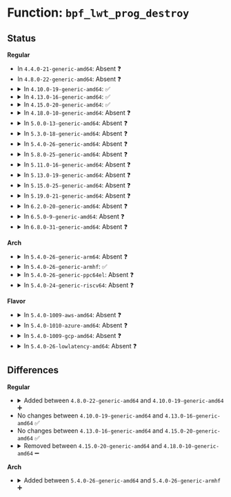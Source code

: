 # Function: <code>bpf_lwt_prog_destroy</code>

## Status
<b>Regular</b>
<ul>
<li>
In <code>4.4.0-21-generic-amd64</code>: Absent ❓
</li>
<li>
In <code>4.8.0-22-generic-amd64</code>: Absent ❓
</li>
<li>
<details>
<summary>In <code>4.10.0-19-generic-amd64</code>: ✅</summary>

```c
void bpf_lwt_prog_destroy(struct bpf_lwt_prog * prog)
```

```json
{
  "name": "bpf_lwt_prog_destroy",
  "collision_type": "Unique Static",
  "inline_type": "No",
  "funcs": [
    {
      "addr": 18446744071587076880,
      "name": "bpf_lwt_prog_destroy",
      "external": false,
      "loc": "net/core/lwt_bpf.c:181",
      "file": "net/core/lwt_bpf.c",
      "inline": "seen, unknown",
      "caller_inline": [],
      "caller_func": [
        "net/core/lwt_bpf.c:bpf_destroy_state",
        "net/core/lwt_bpf.c:bpf_destroy_state",
        "net/core/lwt_bpf.c:bpf_destroy_state"
      ]
    }
  ],
  "symbols": [
    {
      "addr": 18446744071587076880,
      "name": "bpf_lwt_prog_destroy",
      "section": ".text",
      "bind": "STB_LOCAL",
      "size": 38
    }
  ]
}
```
</details>
</li>
<li>
<details>
<summary>In <code>4.13.0-16-generic-amd64</code>: ✅</summary>

```c
void bpf_lwt_prog_destroy(struct bpf_lwt_prog * prog)
```

```json
{
  "name": "bpf_lwt_prog_destroy",
  "collision_type": "Unique Static",
  "inline_type": "No",
  "funcs": [
    {
      "addr": 18446744071587204432,
      "name": "bpf_lwt_prog_destroy",
      "external": false,
      "loc": "net/core/lwt_bpf.c:181",
      "file": "net/core/lwt_bpf.c",
      "inline": "seen, unknown",
      "caller_inline": [],
      "caller_func": [
        "net/core/lwt_bpf.c:bpf_destroy_state",
        "net/core/lwt_bpf.c:bpf_destroy_state",
        "net/core/lwt_bpf.c:bpf_destroy_state"
      ]
    }
  ],
  "symbols": [
    {
      "addr": 18446744071587204432,
      "name": "bpf_lwt_prog_destroy",
      "section": ".text",
      "bind": "STB_LOCAL",
      "size": 38
    }
  ]
}
```
</details>
</li>
<li>
<details>
<summary>In <code>4.15.0-20-generic-amd64</code>: ✅</summary>

```c
void bpf_lwt_prog_destroy(struct bpf_lwt_prog * prog)
```

```json
{
  "name": "bpf_lwt_prog_destroy",
  "collision_type": "Unique Static",
  "inline_type": "No",
  "funcs": [
    {
      "addr": 18446744071587718704,
      "name": "bpf_lwt_prog_destroy",
      "external": false,
      "loc": "net/core/lwt_bpf.c:181",
      "file": "net/core/lwt_bpf.c",
      "inline": "seen, unknown",
      "caller_inline": [],
      "caller_func": [
        "net/core/lwt_bpf.c:bpf_destroy_state",
        "net/core/lwt_bpf.c:bpf_destroy_state",
        "net/core/lwt_bpf.c:bpf_destroy_state"
      ]
    }
  ],
  "symbols": [
    {
      "addr": 18446744071587718704,
      "name": "bpf_lwt_prog_destroy",
      "section": ".text",
      "bind": "STB_LOCAL",
      "size": 38
    }
  ]
}
```
</details>
</li>
<li>
<details>
<summary>In <code>4.18.0-10-generic-amd64</code>: Absent ❓</summary>

```json
{
  "name": "bpf_lwt_prog_destroy",
  "collision_type": "Unique Static",
  "inline_type": "Full",
  "funcs": [
    {
      "addr": 18446744071588052321,
      "name": "bpf_lwt_prog_destroy",
      "external": false,
      "loc": "net/core/lwt_bpf.c:181",
      "file": "net/core/lwt_bpf.c",
      "inline": "not declared, inlined",
      "caller_inline": [
        "net/core/lwt_bpf.c:bpf_destroy_state",
        "net/core/lwt_bpf.c:bpf_destroy_state",
        "net/core/lwt_bpf.c:bpf_destroy_state"
      ],
      "caller_func": []
    }
  ],
  "symbols": []
}
```
</details>
</li>
<li>
<details>
<summary>In <code>5.0.0-13-generic-amd64</code>: Absent ❓</summary>

```json
{
  "name": "bpf_lwt_prog_destroy",
  "collision_type": "Unique Static",
  "inline_type": "Full",
  "funcs": [
    {
      "addr": 18446744071588220609,
      "name": "bpf_lwt_prog_destroy",
      "external": false,
      "loc": "net/core/lwt_bpf.c:180",
      "file": "net/core/lwt_bpf.c",
      "inline": "not declared, inlined",
      "caller_inline": [
        "net/core/lwt_bpf.c:bpf_destroy_state",
        "net/core/lwt_bpf.c:bpf_destroy_state",
        "net/core/lwt_bpf.c:bpf_destroy_state"
      ],
      "caller_func": []
    }
  ],
  "symbols": []
}
```
</details>
</li>
<li>
<details>
<summary>In <code>5.3.0-18-generic-amd64</code>: Absent ❓</summary>

```json
{
  "name": "bpf_lwt_prog_destroy",
  "collision_type": "Unique Static",
  "inline_type": "Full",
  "funcs": [
    {
      "addr": 18446744071588554897,
      "name": "bpf_lwt_prog_destroy",
      "external": false,
      "loc": "net/core/lwt_bpf.c:307",
      "file": "net/core/lwt_bpf.c",
      "inline": "not declared, inlined",
      "caller_inline": [
        "net/core/lwt_bpf.c:bpf_destroy_state",
        "net/core/lwt_bpf.c:bpf_destroy_state",
        "net/core/lwt_bpf.c:bpf_destroy_state"
      ],
      "caller_func": []
    }
  ],
  "symbols": []
}
```
</details>
</li>
<li>
<details>
<summary>In <code>5.4.0-26-generic-amd64</code>: Absent ❓</summary>

```json
{
  "name": "bpf_lwt_prog_destroy",
  "collision_type": "Unique Static",
  "inline_type": "Full",
  "funcs": [
    {
      "addr": 18446744071588771809,
      "name": "bpf_lwt_prog_destroy",
      "external": false,
      "loc": "net/core/lwt_bpf.c:310",
      "file": "net/core/lwt_bpf.c",
      "inline": "not declared, inlined",
      "caller_inline": [
        "net/core/lwt_bpf.c:bpf_destroy_state",
        "net/core/lwt_bpf.c:bpf_destroy_state",
        "net/core/lwt_bpf.c:bpf_destroy_state"
      ],
      "caller_func": []
    }
  ],
  "symbols": []
}
```
</details>
</li>
<li>
<details>
<summary>In <code>5.8.0-25-generic-amd64</code>: Absent ❓</summary>

```json
{
  "name": "bpf_lwt_prog_destroy",
  "collision_type": "Unique Static",
  "inline_type": "Full",
  "funcs": [
    {
      "addr": 18446744071589646437,
      "name": "bpf_lwt_prog_destroy",
      "external": false,
      "loc": "net/core/lwt_bpf.c:310",
      "file": "net/core/lwt_bpf.c",
      "inline": "not declared, inlined",
      "caller_inline": [
        "net/core/lwt_bpf.c:bpf_destroy_state",
        "net/core/lwt_bpf.c:bpf_destroy_state",
        "net/core/lwt_bpf.c:bpf_destroy_state"
      ],
      "caller_func": []
    }
  ],
  "symbols": []
}
```
</details>
</li>
<li>
<details>
<summary>In <code>5.11.0-16-generic-amd64</code>: Absent ❓</summary>

```json
{
  "name": "bpf_lwt_prog_destroy",
  "collision_type": "Unique Static",
  "inline_type": "Full",
  "funcs": [
    {
      "addr": 18446744071589670181,
      "name": "bpf_lwt_prog_destroy",
      "external": false,
      "loc": "net/core/lwt_bpf.c:310",
      "file": "net/core/lwt_bpf.c",
      "inline": "not declared, inlined",
      "caller_inline": [
        "net/core/lwt_bpf.c:bpf_destroy_state",
        "net/core/lwt_bpf.c:bpf_destroy_state",
        "net/core/lwt_bpf.c:bpf_destroy_state"
      ],
      "caller_func": []
    }
  ],
  "symbols": []
}
```
</details>
</li>
<li>
<details>
<summary>In <code>5.13.0-19-generic-amd64</code>: Absent ❓</summary>

```json
{
  "name": "bpf_lwt_prog_destroy",
  "collision_type": "Unique Static",
  "inline_type": "Full",
  "funcs": [
    {
      "addr": 18446744071589561637,
      "name": "bpf_lwt_prog_destroy",
      "external": false,
      "loc": "net/core/lwt_bpf.c:310",
      "file": "net/core/lwt_bpf.c",
      "inline": "not declared, inlined",
      "caller_inline": [
        "net/core/lwt_bpf.c:bpf_destroy_state",
        "net/core/lwt_bpf.c:bpf_destroy_state",
        "net/core/lwt_bpf.c:bpf_destroy_state"
      ],
      "caller_func": []
    }
  ],
  "symbols": []
}
```
</details>
</li>
<li>
<details>
<summary>In <code>5.15.0-25-generic-amd64</code>: Absent ❓</summary>

```json
{
  "name": "bpf_lwt_prog_destroy",
  "collision_type": "Unique Static",
  "inline_type": "Full",
  "funcs": [
    {
      "addr": 18446744071590306709,
      "name": "bpf_lwt_prog_destroy",
      "external": false,
      "loc": "net/core/lwt_bpf.c:310",
      "file": "net/core/lwt_bpf.c",
      "inline": "not declared, inlined",
      "caller_inline": [
        "net/core/lwt_bpf.c:bpf_destroy_state",
        "net/core/lwt_bpf.c:bpf_destroy_state",
        "net/core/lwt_bpf.c:bpf_destroy_state"
      ],
      "caller_func": []
    }
  ],
  "symbols": []
}
```
</details>
</li>
<li>
<details>
<summary>In <code>5.19.0-21-generic-amd64</code>: Absent ❓</summary>

```json
{
  "name": "bpf_lwt_prog_destroy",
  "collision_type": "Unique Static",
  "inline_type": "Full",
  "funcs": [
    {
      "addr": 18446744071591891541,
      "name": "bpf_lwt_prog_destroy",
      "external": false,
      "loc": "net/core/lwt_bpf.c:310",
      "file": "net/core/lwt_bpf.c",
      "inline": "not declared, inlined",
      "caller_inline": [
        "net/core/lwt_bpf.c:bpf_destroy_state",
        "net/core/lwt_bpf.c:bpf_destroy_state",
        "net/core/lwt_bpf.c:bpf_destroy_state"
      ],
      "caller_func": []
    }
  ],
  "symbols": []
}
```
</details>
</li>
<li>
<details>
<summary>In <code>6.2.0-20-generic-amd64</code>: Absent ❓</summary>

```json
{
  "name": "bpf_lwt_prog_destroy",
  "collision_type": "Unique Static",
  "inline_type": "Full",
  "funcs": [
    {
      "addr": 18446744071593693941,
      "name": "bpf_lwt_prog_destroy",
      "external": false,
      "loc": "net/core/lwt_bpf.c:310",
      "file": "net/core/lwt_bpf.c",
      "inline": "not declared, inlined",
      "caller_inline": [
        "net/core/lwt_bpf.c:bpf_destroy_state",
        "net/core/lwt_bpf.c:bpf_destroy_state",
        "net/core/lwt_bpf.c:bpf_destroy_state"
      ],
      "caller_func": []
    }
  ],
  "symbols": []
}
```
</details>
</li>
<li>
<details>
<summary>In <code>6.5.0-9-generic-amd64</code>: Absent ❓</summary>

```json
{
  "name": "bpf_lwt_prog_destroy",
  "collision_type": "Unique Static",
  "inline_type": "Full",
  "funcs": [
    {
      "addr": 18446744071594174757,
      "name": "bpf_lwt_prog_destroy",
      "external": false,
      "loc": "net/core/lwt_bpf.c:309",
      "file": "net/core/lwt_bpf.c",
      "inline": "not declared, inlined",
      "caller_inline": [
        "net/core/lwt_bpf.c:bpf_destroy_state",
        "net/core/lwt_bpf.c:bpf_destroy_state",
        "net/core/lwt_bpf.c:bpf_destroy_state"
      ],
      "caller_func": []
    }
  ],
  "symbols": []
}
```
</details>
</li>
<li>
<details>
<summary>In <code>6.8.0-31-generic-amd64</code>: Absent ❓</summary>

```json
{
  "name": "bpf_lwt_prog_destroy",
  "collision_type": "Unique Static",
  "inline_type": "Full",
  "funcs": [
    {
      "addr": 18446744071594971285,
      "name": "bpf_lwt_prog_destroy",
      "external": false,
      "loc": "net/core/lwt_bpf.c:309",
      "file": "net/core/lwt_bpf.c",
      "inline": "not declared, inlined",
      "caller_inline": [
        "net/core/lwt_bpf.c:bpf_destroy_state",
        "net/core/lwt_bpf.c:bpf_destroy_state",
        "net/core/lwt_bpf.c:bpf_destroy_state"
      ],
      "caller_func": []
    }
  ],
  "symbols": []
}
```
</details>
</li>
</ul>
<b>Arch</b>
<ul>
<li>
<details>
<summary>In <code>5.4.0-26-generic-arm64</code>: Absent ❓</summary>

```json
{
  "name": "bpf_lwt_prog_destroy",
  "collision_type": "Unique Static",
  "inline_type": "Full",
  "funcs": [
    {
      "addr": 18446603336502338492,
      "name": "bpf_lwt_prog_destroy",
      "external": false,
      "loc": "net/core/lwt_bpf.c:310",
      "file": "net/core/lwt_bpf.c",
      "inline": "not declared, inlined",
      "caller_inline": [
        "net/core/lwt_bpf.c:bpf_destroy_state",
        "net/core/lwt_bpf.c:bpf_destroy_state",
        "net/core/lwt_bpf.c:bpf_destroy_state"
      ],
      "caller_func": []
    }
  ],
  "symbols": []
}
```
</details>
</li>
<li>
<details>
<summary>In <code>5.4.0-26-generic-armhf</code>: ✅</summary>

```c
void bpf_lwt_prog_destroy(struct bpf_lwt_prog * prog)
```

```json
{
  "name": "bpf_lwt_prog_destroy",
  "collision_type": "Unique Static",
  "inline_type": "No",
  "funcs": [
    {
      "addr": 3235077952,
      "name": "bpf_lwt_prog_destroy",
      "external": false,
      "loc": "net/core/lwt_bpf.c:310",
      "file": "net/core/lwt_bpf.c",
      "inline": "seen, unknown",
      "caller_inline": [],
      "caller_func": [
        "net/core/lwt_bpf.c:bpf_destroy_state",
        "net/core/lwt_bpf.c:bpf_destroy_state",
        "net/core/lwt_bpf.c:bpf_destroy_state"
      ]
    }
  ],
  "symbols": [
    {
      "addr": 3235077952,
      "name": "bpf_lwt_prog_destroy",
      "section": ".text",
      "bind": "STB_LOCAL",
      "size": 52
    }
  ]
}
```
</details>
</li>
<li>
<details>
<summary>In <code>5.4.0-26-generic-ppc64el</code>: Absent ❓</summary>

```json
{
  "name": "bpf_lwt_prog_destroy",
  "collision_type": "Unique Static",
  "inline_type": "Full",
  "funcs": [
    {
      "addr": 13835058055295859512,
      "name": "bpf_lwt_prog_destroy",
      "external": false,
      "loc": "net/core/lwt_bpf.c:310",
      "file": "net/core/lwt_bpf.c",
      "inline": "not declared, inlined",
      "caller_inline": [
        "net/core/lwt_bpf.c:bpf_destroy_state",
        "net/core/lwt_bpf.c:bpf_destroy_state",
        "net/core/lwt_bpf.c:bpf_destroy_state"
      ],
      "caller_func": []
    }
  ],
  "symbols": []
}
```
</details>
</li>
<li>
<details>
<summary>In <code>5.4.0-24-generic-riscv64</code>: Absent ❓</summary>

```json
{
  "name": "bpf_lwt_prog_destroy",
  "collision_type": "Unique Static",
  "inline_type": "Full",
  "funcs": [
    {
      "addr": 18446743936278559990,
      "name": "bpf_lwt_prog_destroy",
      "external": false,
      "loc": "net/core/lwt_bpf.c:310",
      "file": "net/core/lwt_bpf.c",
      "inline": "not declared, inlined",
      "caller_inline": [
        "net/core/lwt_bpf.c:bpf_destroy_state",
        "net/core/lwt_bpf.c:bpf_destroy_state",
        "net/core/lwt_bpf.c:bpf_destroy_state"
      ],
      "caller_func": []
    }
  ],
  "symbols": []
}
```
</details>
</li>
</ul>
<b>Flavor</b>
<ul>
<li>
<details>
<summary>In <code>5.4.0-1009-aws-amd64</code>: Absent ❓</summary>

```json
{
  "name": "bpf_lwt_prog_destroy",
  "collision_type": "Unique Static",
  "inline_type": "Full",
  "funcs": [
    {
      "addr": 18446744071588378193,
      "name": "bpf_lwt_prog_destroy",
      "external": false,
      "loc": "net/core/lwt_bpf.c:310",
      "file": "net/core/lwt_bpf.c",
      "inline": "not declared, inlined",
      "caller_inline": [
        "net/core/lwt_bpf.c:bpf_destroy_state",
        "net/core/lwt_bpf.c:bpf_destroy_state",
        "net/core/lwt_bpf.c:bpf_destroy_state"
      ],
      "caller_func": []
    }
  ],
  "symbols": []
}
```
</details>
</li>
<li>
<details>
<summary>In <code>5.4.0-1010-azure-amd64</code>: Absent ❓</summary>

```json
{
  "name": "bpf_lwt_prog_destroy",
  "collision_type": "Unique Static",
  "inline_type": "Full",
  "funcs": [
    {
      "addr": 18446744071588090881,
      "name": "bpf_lwt_prog_destroy",
      "external": false,
      "loc": "net/core/lwt_bpf.c:310",
      "file": "net/core/lwt_bpf.c",
      "inline": "not declared, inlined",
      "caller_inline": [
        "net/core/lwt_bpf.c:bpf_destroy_state",
        "net/core/lwt_bpf.c:bpf_destroy_state",
        "net/core/lwt_bpf.c:bpf_destroy_state"
      ],
      "caller_func": []
    }
  ],
  "symbols": []
}
```
</details>
</li>
<li>
<details>
<summary>In <code>5.4.0-1009-gcp-amd64</code>: Absent ❓</summary>

```json
{
  "name": "bpf_lwt_prog_destroy",
  "collision_type": "Unique Static",
  "inline_type": "Full",
  "funcs": [
    {
      "addr": 18446744071588710369,
      "name": "bpf_lwt_prog_destroy",
      "external": false,
      "loc": "net/core/lwt_bpf.c:310",
      "file": "net/core/lwt_bpf.c",
      "inline": "not declared, inlined",
      "caller_inline": [
        "net/core/lwt_bpf.c:bpf_destroy_state",
        "net/core/lwt_bpf.c:bpf_destroy_state",
        "net/core/lwt_bpf.c:bpf_destroy_state"
      ],
      "caller_func": []
    }
  ],
  "symbols": []
}
```
</details>
</li>
<li>
<details>
<summary>In <code>5.4.0-26-lowlatency-amd64</code>: Absent ❓</summary>

```json
{
  "name": "bpf_lwt_prog_destroy",
  "collision_type": "Unique Static",
  "inline_type": "Full",
  "funcs": [
    {
      "addr": 18446744071588850577,
      "name": "bpf_lwt_prog_destroy",
      "external": false,
      "loc": "net/core/lwt_bpf.c:310",
      "file": "net/core/lwt_bpf.c",
      "inline": "not declared, inlined",
      "caller_inline": [
        "net/core/lwt_bpf.c:bpf_destroy_state",
        "net/core/lwt_bpf.c:bpf_destroy_state",
        "net/core/lwt_bpf.c:bpf_destroy_state"
      ],
      "caller_func": []
    }
  ],
  "symbols": []
}
```
</details>
</li>
</ul>

## Differences
<b>Regular</b>
<ul>
<li>
<details>
<summary>Added between <code>4.8.0-22-generic-amd64</code> and <code>4.10.0-19-generic-amd64</code> ➕</summary>

```c
void bpf_lwt_prog_destroy(struct bpf_lwt_prog * prog)
```
</details>
</li>
<li>
No changes between <code>4.10.0-19-generic-amd64</code> and <code>4.13.0-16-generic-amd64</code> ✅
</li>
<li>
No changes between <code>4.13.0-16-generic-amd64</code> and <code>4.15.0-20-generic-amd64</code> ✅
</li>
<li>
<details>
<summary>Removed between <code>4.15.0-20-generic-amd64</code> and <code>4.18.0-10-generic-amd64</code> ➖</summary>

```c
void bpf_lwt_prog_destroy(struct bpf_lwt_prog * prog)
```
</details>
</li>
</ul>
<b>Arch</b>
<ul>
<li>
<details>
<summary>Added between <code>5.4.0-26-generic-amd64</code> and <code>5.4.0-26-generic-armhf</code> ➕</summary>

```c
void bpf_lwt_prog_destroy(struct bpf_lwt_prog * prog)
```
</details>
</li>
</ul>
